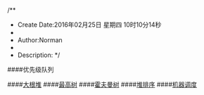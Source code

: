 /**
* Create Date:2016年02月25日 星期四 10时10分14秒
* 
* Author:Norman
* 
* Description: 
*/

####优先级队列

####[大根堆](./maxHeap/)
####[最高树](./maxHblt/)
####[霍夫曼树](./huffmanTree/)
####[堆排序](./heapSort/)
####[机器调度](./lptSchedule/)
